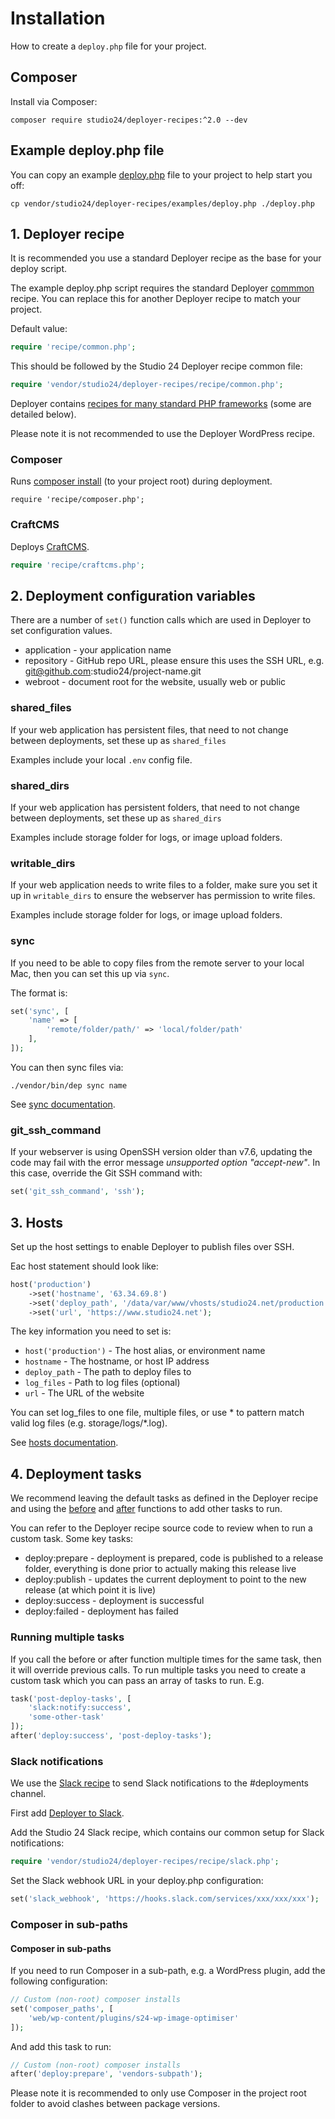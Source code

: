 # Installation

How to create a `deploy.php` file for your project.

## Composer

Install via Composer:

```
composer require studio24/deployer-recipes:^2.0 --dev
```  

## Example deploy.php file

You can copy an example [deploy.php](../examples/deploy.php) file to your project to help start you off:

```
cp vendor/studio24/deployer-recipes/examples/deploy.php ./deploy.php
```

## 1. Deployer recipe

It is recommended you use a standard Deployer recipe as the base for your deploy script.

The example deploy.php script requires the standard Deployer [commmon](https://deployer.org/docs/7.x/recipe/common) recipe. 
You can replace this for another Deployer recipe to match your project. 

Default value:

```php
require 'recipe/common.php';
```

This should be followed by the Studio 24 Deployer recipe common file:

```php
require 'vendor/studio24/deployer-recipes/recipe/common.php';
```

Deployer contains [recipes for many standard PHP frameworks](https://deployer.org/docs/7.x/recipe) (some are detailed below).

Please note it is not recommended to use the Deployer WordPress recipe.

### Composer

Runs [composer install](https://deployer.org/docs/7.x/recipe/composer) (to your project root) during deployment.

```
require 'recipe/composer.php';
```

### CraftCMS

Deploys [CraftCMS](https://deployer.org/docs/7.x/recipe/craftcms).

```php
require 'recipe/craftcms.php';
```

## 2. Deployment configuration variables

There are a number of `set()` function calls which are used in Deployer to set configuration values. 

* application - your application name
* repository - GitHub repo URL, please ensure this uses the SSH URL, e.g. git@github.com:studio24/project-name.git
* webroot - document root for the website, usually web or public

### shared_files

If your web application has persistent files, that need to not change between deployments, set 
these up as `shared_files`

Examples include your local `.env` config file.

### shared_dirs

If your web application has persistent folders, that need to not change between deployments, set
these up as `shared_dirs`

Examples include storage folder for logs, or image upload folders.

### writable_dirs

If your web application needs to write files to a folder, make sure you set it up in 
`writable_dirs` to ensure the webserver has permission to write files. 

Examples include storage folder for logs, or image upload folders.

### sync

If you need to be able to copy files from the remote server to your local Mac, then you can set 
this up via `sync`.

The format is:

```php
set('sync', [
    'name' => [
        'remote/folder/path/' => 'local/folder/path'
    ],
]);
```

You can then sync files via:

```
./vendor/bin/dep sync name
```

See [sync documentation](tasks/sync.md).

### git_ssh_command

If your webserver is using OpenSSH version older than v7.6, updating the code may fail with the error message 
_unsupported option "accept-new"_. In this case, override the Git SSH command with:

```php
set('git_ssh_command', 'ssh');
```

## 3. Hosts

Set up the host settings to enable Deployer to publish files over SSH.

Eac host statement should look like:

```php
host('production')
    ->set('hostname', '63.34.69.8')
    ->set('deploy_path', '/data/var/www/vhosts/studio24.net/production')
    ->set('url', 'https://www.studio24.net');
```

The key information you need to set is:

* `host('production')` - The host alias, or environment name
* `hostname` - The hostname, or host IP address
* `deploy_path` - The path to deploy files to
* `log_files` - Path to log files (optional)
* `url` - The URL of the website

You can set log_files to one file, multiple files, or use * to pattern match valid log files (e.g. storage/logs/*.log).

See [hosts documentation](https://deployer.org/docs/7.x/hosts).

## 4. Deployment tasks

We recommend leaving the default tasks as defined in the Deployer recipe and using the [before](https://deployer.org/docs/7.x/api#before) 
and [after](https://deployer.org/docs/7.x/api#after) functions to add other tasks to run. 

You can refer to the Deployer recipe source code to review when to run a custom task. Some key tasks:

* deploy:prepare - deployment is prepared, code is published to a release folder, everything is done prior to actually making this release live
* deploy:publish - updates the current deployment to point to the new release (at which point it is live)
* deploy:success - deployment is successful
* deploy:failed - deployment has failed

### Running multiple tasks

If you call the before or after function multiple times for the same task, then it will override previous calls. To run 
multiple tasks  you need to create a custom task which you can pass an array of tasks to run. E.g.

```php
task('post-deploy-tasks', [
    'slack:notify:success',
    'some-other-task'
]);
after('deploy:success', 'post-deploy-tasks');
```

### Slack notifications

We use the [Slack recipe](https://deployer.org/docs/7.x/contrib/slack) to send Slack notifications to the #deployments 
channel.

First add [Deployer to Slack](https://deployer.org/docs/7.x/contrib/slack).

Add the Studio 24 Slack recipe, which contains our common setup for Slack notifications:

```php
require 'vendor/studio24/deployer-recipes/recipe/slack.php';
```

Set the Slack webhook URL in your deploy.php configuration:

```php
set('slack_webhook', 'https://hooks.slack.com/services/xxx/xxx/xxx');
```

### Composer in sub-paths

#### Composer in sub-paths

If you need to run Composer in a sub-path, e.g. a WordPress plugin, add the following configuration:

```php
// Custom (non-root) composer installs
set('composer_paths', [
    'web/wp-content/plugins/s24-wp-image-optimiser'
]);
```

And add this task to run:

```php
// Custom (non-root) composer installs
after('deploy:prepare', 'vendors-subpath');
```

Please note it is recommended to only use Composer in the project root folder to avoid clashes between package versions.
